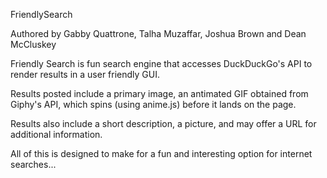
FriendlySearch

Authored by Gabby Quattrone, Talha Muzaffar, Joshua Brown and Dean McCluskey

Friendly Search is fun search engine that accesses DuckDuckGo's API to render results in a user friendly GUI. 

Results posted include a primary image, an antimated GIF obtained from Giphy's API, which spins (using
anime.js) before it lands on the page.

Results also include a short description, a picture, and may offer a URL for additional information. 

All of this is designed to make for a fun and interesting option for internet searches...

